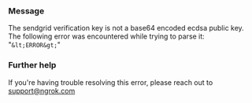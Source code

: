 
### Message
The sendgrid verification key is not a base64 encoded ecdsa public key. The following error was encountered while trying to parse it: "`&lt;ERROR&gt;`"

### Further help
If you're having trouble resolving this error, please reach out to [support@ngrok.com](mailto:support@ngrok.com?subject=Help%20with%20ERR_NGROK_7107)

